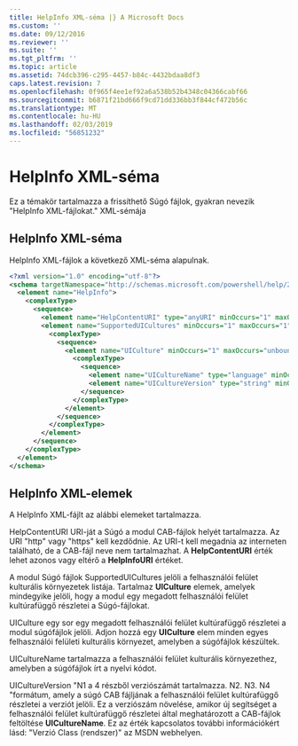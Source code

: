 ```yaml
---
title: HelpInfo XML-séma |} A Microsoft Docs
ms.custom: ''
ms.date: 09/12/2016
ms.reviewer: ''
ms.suite: ''
ms.tgt_pltfrm: ''
ms.topic: article
ms.assetid: 74dcb396-c295-4457-b84c-4432bdaa8df3
caps.latest.revision: 7
ms.openlocfilehash: 0f965f4ee1ef92a6a538b52b4348c04366cabf66
ms.sourcegitcommit: b6871f21bd666f9cd71dd336bb3f844cf472b56c
ms.translationtype: MT
ms.contentlocale: hu-HU
ms.lasthandoff: 02/03/2019
ms.locfileid: "56851232"
---
```

# <a name="helpinfo-xml-schema"></a>HelpInfo XML-séma

Ez a témakör tartalmazza a frissíthető Súgó fájlok, gyakran nevezik "HelpInfo XML-fájlokat." XML-sémája

## <a name="helpinfo-xml-schema"></a>HelpInfo XML-séma

HelpInfo XML-fájlok a következő XML-séma alapulnak.

```xml
<?xml version="1.0" encoding="utf-8"?>
<schema targetNamespace="http://schemas.microsoft.com/powershell/help/2010/05" xmlns="http://www.w3.org/2001/XMLSchema">
  <element name="HelpInfo">
    <complexType>
      <sequence>
        <element name="HelpContentURI" type="anyURI" minOccurs="1" maxOccurs="1" />
        <element name="SupportedUICultures" minOccurs="1" maxOccurs="1">
          <complexType>
            <sequence>
              <element name="UICulture" minOccurs="1" maxOccurs="unbounded">
                <complexType>
                  <sequence>
                    <element name="UICultureName" type="language" minOccurs="1" maxOccurs="1" />
                    <element name="UICultureVersion" type="string" minOccurs="1" maxOccurs="1" />
                  </sequence>
                </complexType>
              </element>
            </sequence>
          </complexType>
        </element>
      </sequence>
    </complexType>
  </element>
</schema>
```

## <a name="helpinfo-xml-elements"></a>HelpInfo XML-elemek

A HelpInfo XML-fájlt az alábbi elemeket tartalmazza.

HelpContentURI URI-ját a Súgó a modul CAB-fájlok helyét tartalmazza. Az URI "http" vagy "https" kell kezdődnie. Az URI-t kell megadnia az interneten található, de a CAB-fájl neve nem tartalmazhat. A **HelpContentURI** érték lehet azonos vagy eltérő a **HelpInfoURI** értéket.

A modul Súgó fájlok SupportedUICultures jelöli a felhasználói felület kulturális környezetek listája. Tartalmaz **UICulture** elemek, amelyek mindegyike jelöli, hogy a modul egy megadott felhasználói felület kultúrafüggő részletei a Súgó-fájlokat.

UICulture egy sor egy megadott felhasználói felület kultúrafüggő részletei a modul súgófájlok jelöli. Adjon hozzá egy **UICulture** elem minden egyes felhasználói felületi kulturális környezet, amelyben a súgófájlok készültek.

UICultureName tartalmazza a felhasználói felület kulturális környezethez, amelyben a súgófájlok írt a nyelvi kódot.

UICultureVersion "N1 a 4 részből verziószámát tartalmazza. N2. N3. N4 "formátum, amely a súgó CAB fájljának a felhasználói felület kultúrafüggő részletei a verziót jelöli. Ez a verziószám növelése, amikor új segítséget a felhasználói felület kultúrafüggő részletei által meghatározott a CAB-fájlok feltöltése **UICultureName**. Ez az érték kapcsolatos további információkért lásd: "Verzió Class (rendszer)" az MSDN webhelyen.